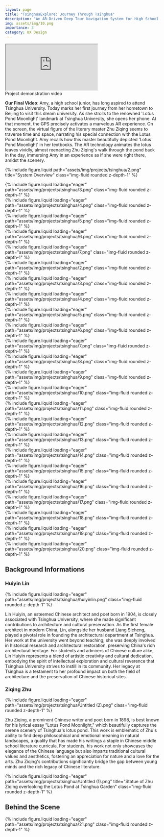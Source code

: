 ```yaml
---
layout: page
title: "TsinghuaExplore: Journey Through Tsinghua"
description: "An AR-Driven Deep Tour Navigation System for High School Visitors"
img: assets/img/10.png
importance: 3
category: UX Design
---
```


<div class="row">
    <div class="col-sm mt-3 mt-md-0">
        <div class="embed-responsive embed-responsive-16by9">
            <iframe 
                class="embed-responsive-item" 
                src="https://www.youtube.com/embed/tcsde8dr-PA" 
                allowfullscreen>
            </iframe>
        </div>
    </div>
</div>
<div class="caption">
    Project demonstration video
</div>



**Our Final Video**: Amy, a high school junior, has long aspired to attend Tsinghua University. Today marks her first journey from her hometown to Beijing to visit this dream university. As she strolls to the renowned 'Lotus Pond Moonlight' landmark at Tsinghua University, she opens her phone. At that moment, the GPS precisely activates a marvelous AR experience. On the screen, the virtual figure of the literary master Zhu Ziqing seems to traverse time and space, narrating his special connection with the Lotus Pond Moonlight. Amy recalls how this master beautifully depicted 'Lotus Pond Moonlight' in her textbooks. The AR technology animates the lotus leaves vividly, almost reenacting Zhu Ziqing's walk through the pond back in the day, immersing Amy in an experience as if she were right there, amidst the scenery.

{% include figure.liquid path="assets/img/projects/tsinghua/2.png" title="System Overview" class="img-fluid rounded z-depth-1" %}


<div class="row">
    <div class="col-sm-12 mt-3 mt-md-0">
        {% include figure.liquid loading="eager" path="assets/img/projects/tsinghua/3.png" class="img-fluid rounded z-depth-1" %}
    </div>
</div>

<div class="row">
    <div class="col-sm-12 mt-3 mt-md-0">
        {% include figure.liquid loading="eager" path="assets/img/projects/tsinghua/4.png" class="img-fluid rounded z-depth-1" %}
    </div>
</div>

<div class="row">
    <div class="col-sm-12 mt-3 mt-md-0">
        {% include figure.liquid loading="eager" path="assets/img/projects/tsinghua/5.png" class="img-fluid rounded z-depth-1" %}
    </div>
</div>

<div class="row">
    <div class="col-sm-12 mt-3 mt-md-0">
        {% include figure.liquid loading="eager" path="assets/img/projects/tsinghua/6.png" class="img-fluid rounded z-depth-1" %}
    </div>
</div>

<div class="row">
    <div class="col-sm-12 mt-3 mt-md-0">
        {% include figure.liquid loading="eager" path="assets/img/projects/tsinghua/7.png" class="img-fluid rounded z-depth-1" %}
    </div>
</div>

<div class="row">
    <div class="col-sm-12 mt-3 mt-md-0">
        {% include figure.liquid loading="eager" path="assets/img/projects/tsinghua/2.png" class="img-fluid rounded z-depth-1" %}
    </div>
</div>

<div class="row">
    <div class="col-sm-12 mt-3 mt-md-0">
        {% include figure.liquid loading="eager" path="assets/img/projects/tsinghua/3.png" class="img-fluid rounded z-depth-1" %}
    </div>
</div>

<div class="row">
    <div class="col-sm-12 mt-3 mt-md-0">
        {% include figure.liquid loading="eager" path="assets/img/projects/tsinghua/4.png" class="img-fluid rounded z-depth-1" %}
    </div>
</div>

<div class="row">
    <div class="col-sm-12 mt-3 mt-md-0">
        {% include figure.liquid loading="eager" path="assets/img/projects/tsinghua/5.png" class="img-fluid rounded z-depth-1" %}
    </div>
</div>

<div class="row">
    <div class="col-sm-12 mt-3 mt-md-0">
        {% include figure.liquid loading="eager" path="assets/img/projects/tsinghua/6.png" class="img-fluid rounded z-depth-1" %}
    </div>
</div>

<div class="row">
    <div class="col-sm-12 mt-3 mt-md-0">
        {% include figure.liquid loading="eager" path="assets/img/projects/tsinghua/7.png" class="img-fluid rounded z-depth-1" %}
    </div>
</div>

<div class="row">
    <div class="col-sm-12 mt-3 mt-md-0">
        {% include figure.liquid loading="eager" path="assets/img/projects/tsinghua/8.png" class="img-fluid rounded z-depth-1" %}
    </div>
</div>

<div class="row">
    <div class="col-sm-12 mt-3 mt-md-0">
        {% include figure.liquid loading="eager" path="assets/img/projects/tsinghua/9.png" class="img-fluid rounded z-depth-1" %}
    </div>
</div>

<div class="row">
    <div class="col-sm-12 mt-3 mt-md-0">
        {% include figure.liquid loading="eager" path="assets/img/projects/tsinghua/10.png" class="img-fluid rounded z-depth-1" %}
    </div>
</div>

<div class="row">
    <div class="col-sm-12 mt-3 mt-md-0">
        {% include figure.liquid loading="eager" path="assets/img/projects/tsinghua/11.png" class="img-fluid rounded z-depth-1" %}
    </div>
</div>

<div class="row">
    <div class="col-sm-12 mt-3 mt-md-0">
        {% include figure.liquid loading="eager" path="assets/img/projects/tsinghua/12.png" class="img-fluid rounded z-depth-1" %}
    </div>
</div>

<div class="row">
    <div class="col-sm-12 mt-3 mt-md-0">
        {% include figure.liquid loading="eager" path="assets/img/projects/tsinghua/13.png" class="img-fluid rounded z-depth-1" %}
    </div>
</div>

<div class="row">
    <div class="col-sm-12 mt-3 mt-md-0">
        {% include figure.liquid loading="eager" path="assets/img/projects/tsinghua/14.png" class="img-fluid rounded z-depth-1" %}
    </div>
</div>

<div class="row">
    <div class="col-sm-12 mt-3 mt-md-0">
        {% include figure.liquid loading="eager" path="assets/img/projects/tsinghua/15.png" class="img-fluid rounded z-depth-1" %}
    </div>
</div>

<div class="row">
    <div class="col-sm-12 mt-3 mt-md-0">
        {% include figure.liquid loading="eager" path="assets/img/projects/tsinghua/16.png" class="img-fluid rounded z-depth-1" %}
    </div>
</div>

<div class="row">
    <div class="col-sm-12 mt-3 mt-md-0">
        {% include figure.liquid loading="eager" path="assets/img/projects/tsinghua/17.png" class="img-fluid rounded z-depth-1" %}
    </div>
</div>

<div class="row">
    <div class="col-sm-12 mt-3 mt-md-0">
        {% include figure.liquid loading="eager" path="assets/img/projects/tsinghua/18.png" class="img-fluid rounded z-depth-1" %}
    </div>
</div>

<div class="row">
    <div class="col-sm-12 mt-3 mt-md-0">
        {% include figure.liquid loading="eager" path="assets/img/projects/tsinghua/19.png" class="img-fluid rounded z-depth-1" %}
    </div>
</div>

<div class="row">
    <div class="col-sm-12 mt-3 mt-md-0">
        {% include figure.liquid loading="eager" path="assets/img/projects/tsinghua/20.png" class="img-fluid rounded z-depth-1" %}
    </div>
</div>



## Background Informations 

### Huiyin Lin

<div class="row">
    <div class="col-sm-4 mt-3 mt-md-0">
        {% include figure.liquid loading="eager" path="assets/img/projects/tsinghua/huiyinlin.png" class="img-fluid rounded z-depth-1" %}
    </div>
    <div class="col-sm-8 mt-3 mt-md-0">
        <p>
        Lin Huiyin, an esteemed Chinese architect and poet born in 1904, is closely associated with Tsinghua University, where she made significant contributions to architecture and cultural preservation. As the first female architect in modern China, Lin, alongside her husband Liang Sicheng, played a pivotal role in founding the architectural department at Tsinghua. Her work at the university went beyond teaching; she was deeply involved in historical research and architectural restoration, preserving China's rich architectural heritage. For students and admirers of Chinese culture alike, Lin Huiyin represents a blend of artistic creativity and cultural dedication, embodying the spirit of intellectual exploration and cultural reverence that Tsinghua University strives to instill in its community. Her legacy at Tsinghua is a testament to her profound impact on both the field of architecture and the preservation of Chinese historical sites.
        </p>
    </div>
</div>


### Ziqing Zhu

<div class="row">
    <div class="col-sm-4 mt-3 mt-md-0">
        {% include figure.liquid loading="eager" path="assets/img/projects/tsinghua/Untitled (2).png" class="img-fluid rounded z-depth-1" %}
    </div>
    <div class="col-sm-8 mt-3 mt-md-0">
        <p>
        Zhu Ziqing, a prominent Chinese writer and poet born in 1898, is best known for his lyrical essay "Lotus Pond Moonlight," which beautifully captures the serene scenery of Tsinghua's lotus pond. This work is emblematic of Zhu's ability to find deep philosophical and emotional meaning in natural landscapes, a quality that has made his writings a staple in Chinese middle school literature curricula. For students, his work not only showcases the elegance of the Chinese language but also imparts traditional cultural values and aesthetics, fostering an appreciation for nature and a love for the arts. Zhu Ziqing's contributions significantly bridge the gap between young minds and the rich legacy of Chinese literature.
        </p>
    </div>
</div>


<div class="row">
    <div class="col-sm-12 mt-3 mt-md-0">
        {% include figure.liquid loading="eager" path="assets/img/projects/tsinghua/Untitled (1).png" title="Statue of Zhu Ziqing overlooking the Lotus Pond at Tsinghua Garden" class="img-fluid rounded z-depth-1" %}
    </div>
</div>


## Behind the Scene
<div class="row">
    <div class="col-sm-12 mt-3 mt-md-0">
        {% include figure.liquid loading="eager" path="assets/img/projects/tsinghua/21.png" class="img-fluid rounded z-depth-1" %}
  </div>
</div>

<script src="/assets/js/smallImages.js"></script>
